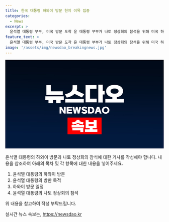 ```yaml
---
title: 한국 대통령 하와이 방문 현지 이목 집중
categories:
  - News
excerpt: >
  윤석열 대통령 부부, 미국 방문 도착 윤 대통령 부부가 나토 정상회의 참석을 위해 미국 하와이에 도착하였다. 윤 대통령은 하와이를 방문한 뒤 인도·태평양사령부를 방문할 예정이며, 이를 통해 한미동맹의 결속을 강화하고 지역의 안보와 평화를 위한 협력을 강조할 것으로 전해졌다. 미국 방문 일정을 마치고 윤 대통령은 나토 정상회의를 위해 워싱턴DC로 이동할 예정이다.
feature_text: >
  윤석열 대통령 부부, 미국 방문 도착 윤 대통령 부부가 나토 정상회의 참석을 위해 미국 하와이에 도착하였다. 윤 대통령은 하와이를 방문한 뒤 인도·태평양사령부를 방문할 예정이며, 이를 통해 한미동맹의 결속을 강화하고 지역의 안보와 평화를 위한 협력을 강조할 것으로 전해졌다. 미국 방문 일정을 마치고 윤 대통령은 나토 정상회의를 위해 워싱턴DC로 이동할 예정이다.
image: '/assets/img/newsdao_breakingnews.jpg'
---
```


<p><img src="/assets/img/newsdao_breakingnews.jpg" alt="implanttips 속보" /></p>

<p>윤석열 대통령의 하와이 방문과 나토 정상회의 참석에 대한 기사를 작성해야 합니다. 내용을 참조하여 아래의 목차 및 각 항목에 대한 내용을 넣어주세요.</p>

<ol>
<li>윤석열 대통령의 하와이 방문</li>
<li>윤석열 대통령의 방한 목적</li>
<li>하와이 방문 일정</li>
<li>윤석열 대통령의 나토 정상회의 참석 </li>
</ol>

<p>위 내용을 참고하여 작성 부탁드립니다.</p>
실시간 뉴스 속보는, <a href="https://newsdao.kr" rel="dofollow">https://newsdao.kr</a>


